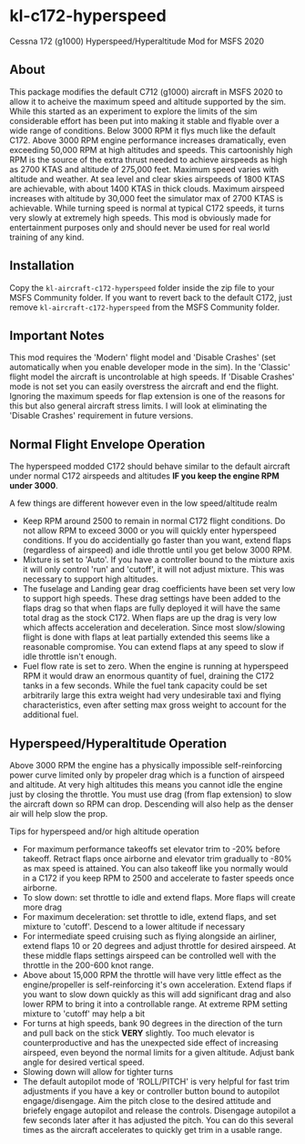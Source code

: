 # kl-c172-hyperspeed
Cessna 172 (g1000) Hyperspeed/Hyperaltitude Mod for MSFS 2020

## About
This package modifies the default C712 (g1000) aircraft in MSFS 2020 to allow it to acheive the maximum speed and altitude supported by the sim.  While this started as an experiment to explore the limits of the sim considerable effort has been put into making it stable and flyable over a wide range of conditions.  Below 3000 RPM it flys much like the default C172.  Above 3000 RPM engine performance increases dramatically, even exceeding 50,000 RPM at high altitudes and speeds.  This cartoonishly high RPM is the source of the extra thrust needed to achieve airspeeds as high as 2700 KTAS and altitude of 275,000 feet.  Maximum speed varies with altitude and weather.  At sea level and clear skies airspeeds of 1800 KTAS are achievable, with about 1400 KTAS in thick clouds.  Maximum airspeed increases with altitude by 30,000 feet the simulator max of 2700 KTAS is achievable.  While turning speed is normal at typical C172 speeds, it turns very slowly at extremely high speeds.   This mod is obviously made for entertainment purposes only and should never be used for real world training of any kind.

## Installation
Copy the `kl-aircraft-c172-hyperspeed` folder inside the zip file to your MSFS Community folder.   If you want to revert back to the default C172, just remove `kl-aircraft-c172-hyperspeed` from the MSFS Community folder.

## Important Notes
This mod requires the 'Modern' flight model and 'Disable Crashes' (set automatically when you enable developer mode in the sim).  In the 'Classic' flight model the aircraft is uncontrolable at high speeds.   If 'Disable Crashes' mode is not set you can easily overstress the aircraft and end the flight.  Ignoring the maximum speeds for flap extension is one of the reasons for this but also general aircraft stress limits.  I will look at eliminating the 'Disable Crashes' requirement in future versions.

## Normal Flight Envelope Operation
The hyperspeed modded C172 should behave similar to the default aircraft under normal C172 airspeeds and altitudes <b>IF you keep the engine RPM under 3000</b>.  

A few things are different however even in the low speed/altitude realm
- Keep RPM around 2500 to remain in normal C172 flight conditions.  Do not allow RPM to exceed 3000 or you will quickly enter hyperspeed conditions.   If you do accidentially go faster than you want, extend flaps (regardless of airspeed) and idle throttle until you get below 3000 RPM.
- Mixture is set to 'Auto'.  If you have a controller bound to the mixture axis it will only control 'run' and 'cutoff', it will not adjust mixture.   This was necessary to support high altitudes.
- The fuselage and Landing gear drag coefficients have been set very low to support high speeds.  These drag settings have been added to the flaps drag so that when flaps are fully deployed it will have the same total drag as the stock C172.  When flaps are up the drag is very low which affects acceleration and deceleration. Since most slow/slowing flight is done with flaps at leat partially extended this seems like a reasonable compromise.  You can extend flaps at any speed to slow if idle throttle isn't enough.
- Fuel flow rate is set to zero.  When the engine is running at hyperspeed RPM it would draw an enormous quantity of fuel, draining the C172 tanks in a few seconds.  While the fuel tank capacity could be set arbitrarily large this extra weight had very undesirable taxi and flying characteristics, even after setting max gross weight to account for the additional fuel.

## Hyperspeed/Hyperaltitude Operation
Above 3000 RPM the engine has a physically impossible self-reinforcing power curve limited only by propeler drag which is a function of airspeed and altitude.  At very high altitudes this means you cannot idle the engine just by closing the throttle.   You must use drag (from flap extension) to slow the aircraft down so RPM can drop.  Descending will also help as the denser air will help slow the prop.

Tips for hyperspeed and/or high altitude operation
- For maximum performance takeoffs set elevator trim to -20% before takeoff.  Retract flaps once airborne and elevator trim gradually to -80% as max speed is attained.  You can also takeoff like you normally would in a C172 if you keep RPM to 2500 and accelerate to faster speeds once airborne.
- To slow down: set throttle to idle and extend flaps.  More flaps will create more drag
- For maximum deceleration: set throttle to idle, extend flaps, and set mixture to 'cutoff'.  Descend to a lower altitude if necessary
- For intermediate speed cruising such as flying alongside an airliner, extend flaps 10 or 20 degrees and adjust throttle for desired airspeed.  At these middle flaps settings airspeed can be controlled well with the throttle in the 200-600 knot range.
- Above about 15,000 RPM the throttle will have very little effect as the engine/propeller is self-reinforcing it's own acceleration.  Extend flaps if you want to slow down quickly as this will add significant drag and also lower RPM to bring it into a controllable range.  At extreme RPM setting mixture to 'cutoff' may help a bit
- For turns at high speeds, bank 90 degrees in the direction of the turn and pull back on the stick <b>VERY</b> slightly.  Too much elevator is counterproductive and has the unexpected side effect of increasing airspeed, even beyond the normal limits for a given altitude.  Adjust bank angle for desired vertical speed.
- Slowing down will allow for tighter turns
- The default autopilot mode of 'ROLL/PITCH' is very helpful for fast trim adjustments if you have a key or controller button bound to autopilot engage/disengage.  Aim the pitch close to the desired attitude and briefely engage autopilot and release the controls.  Disengage autopilot a few seconds later after it has adjusted the pitch.  You can do this several times as the aircraft accelerates to quickly get trim in a usable range. 
